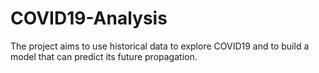 # COVID19-Analysis
The project aims to use historical data to explore COVID19 and to build a model that can predict its future propagation.
